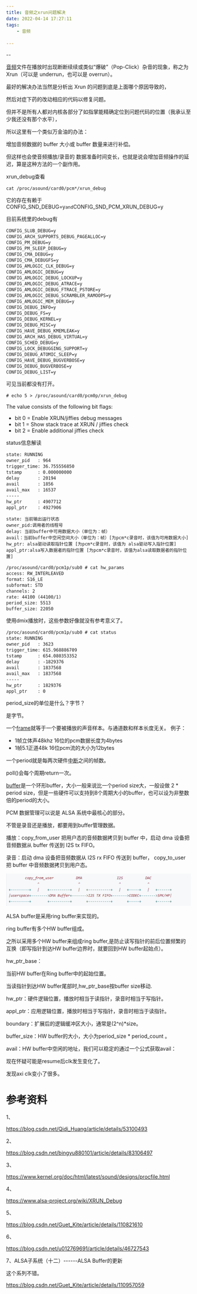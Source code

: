 ```yaml
---
title: 音频之xrun问题解决
date: 2022-04-14 17:27:11
tags:
	- 音频

---
```


--

[音频](https://so.csdn.net/so/search?q=音频&spm=1001.2101.3001.7020)文件在播放时出现断断续续或类似“爆破”（Pop-Click）杂音的现象，称之为 Xrun（可以是 underrun，也可以是 overrun）。



最好的解决办法当然是分析出 Xrun 的问题到底是上面哪个原因导致的，

然后对症下药的改动相应的代码以修复问题。

但并不是所有人都对内核各部分了如指掌能精确定位到问题代码的位置（我承认至少我还没有那个水平），

所以这里有一个类似万金油的办法：

增加音频数据的 buffer 大小或 buffer 数量来进行补偿。

但这样也会使音频播放/录音的 数据准备时间变长，也就是说会增加音频操作的延迟，算是这种方法的一个副作用。



xrun_debug查看

```
cat /proc/asound/card0/pcm*/xrun_debug
```

它的存在有赖于CONFIG_SND_DEBUG=y` and `CONFIG_SND_PCM_XRUN_DEBUG=y

目前系统里的debug有

```
CONFIG_SLUB_DEBUG=y
CONFIG_ARCH_SUPPORTS_DEBUG_PAGEALLOC=y
CONFIG_PM_DEBUG=y
CONFIG_PM_SLEEP_DEBUG=y
CONFIG_CMA_DEBUG=y
CONFIG_CMA_DEBUGFS=y
CONFIG_AMLOGIC_CLK_DEBUG=y
CONFIG_AMLOGIC_DEBUG=y
CONFIG_AMLOGIC_DEBUG_LOCKUP=y
CONFIG_AMLOGIC_DEBUG_ATRACE=y
CONFIG_AMLOGIC_DEBUG_FTRACE_PSTORE=y
CONFIG_AMLOGIC_DEBUG_SCRAMBLER_RAMOOPS=y
CONFIG_AMLOGIC_MEM_DEBUG=y
CONFIG_DEBUG_INFO=y
CONFIG_DEBUG_FS=y
CONFIG_DEBUG_KERNEL=y
CONFIG_DEBUG_MISC=y
CONFIG_HAVE_DEBUG_KMEMLEAK=y
CONFIG_ARCH_HAS_DEBUG_VIRTUAL=y
CONFIG_SCHED_DEBUG=y
CONFIG_LOCK_DEBUGGING_SUPPORT=y
CONFIG_DEBUG_ATOMIC_SLEEP=y
CONFIG_HAVE_DEBUG_BUGVERBOSE=y
CONFIG_DEBUG_BUGVERBOSE=y
CONFIG_DEBUG_LIST=y
```

可见当前都没有打开。

```
# echo 5 > /proc/asound/card0/pcm0p/xrun_debug
```

The value consists of the following bit flags:

- bit 0 = Enable XRUN/jiffies debug messages
- bit 1 = Show stack trace at XRUN / jiffies check
- bit 2 = Enable additional jiffies check



status信息解读

```
state: RUNNING
owner_pid   : 964
trigger_time: 36.755556850
tstamp      : 0.000000000
delay       : 20194
avail       : 1856
avail_max   : 16537
-----
hw_ptr      : 4907712
appl_ptr    : 4927906
```



```
state: 当前输出运行状态
owner_pid:调用者的线程号
delay: 当前buffer中可用数据大小（单位为：帧）
avail：当前buffer中空闲空间大小（单位为：帧）[为pcm*c录音时，该值为可用数据大小]
hw_ptr: alsa驱动读取指针位置 [为pcm*c录音时，该值为 alsa驱动写入指针位置]
appl_ptr:alsa写入数据者的指针位置 [为pcm*c录音时，该值为alsa读取数据者的指针位置]
```



```
/proc/asound/card0/pcm1p/sub0 # cat hw_params
access: RW_INTERLEAVED
format: S16_LE
subformat: STD
channels: 2
rate: 44100 (44100/1)
period_size: 5513
buffer_size: 22050
```



使用dmix播放时，这些参数好像就没有参考意义了。

```
/proc/asound/card0/pcm1p/sub0 # cat status
state: RUNNING
owner_pid   : 3623
trigger_time: 615.968886709
tstamp      : 654.080353352
delay       : -1829376
avail       : 1837568
avail_max   : 1837568
-----
hw_ptr      : 1829376
appl_ptr    : 0
```





period_size的单位是什么？字节？

是字节。

一个[frame](https://so.csdn.net/so/search?q=frame&spm=1001.2101.3001.7020)就等于一个要被播放的声音样本。与通道数和样本长度无关。
例子：

- 1帧立体声48khz 16位的pcm数据长度为4bytes
- 1帧5.1正道48k 16位pcm流的大小为12bytes

一个period就是每两次硬件[中断](https://so.csdn.net/so/search?q=中断&spm=1001.2101.3001.7020)之间的帧数。

poll()会每个周期return一次。

[buffer](https://so.csdn.net/so/search?q=buffer&spm=1001.2101.3001.7020)是一个环形buffer，大小一般来说比一个period size大，一般设做 2 * period size，但是一些硬件可以支持到8个周期大小的buffer，也可以设为非整数倍的period的大小。



PCM 数据管理可以说是 ALSA 系统中最核心的部分。

不管是录音还是播放，都要用到buffer管理数据。

播放：copy_from_user 把用户态的音频数据拷贝到 buffer 中，启动 dma 设备把音频数据从 buffer 传送到 I2S tx FIFO。

录音：启动 dma 设备把音频数据从 I2S rx FIFO 传送到 buffer， copy_to_user 把 buffer 中音频数据拷贝到用户态。

![在这里插入图片描述](../images/random_name/20210413200248826.png)



ALSA buffer是采用ring buffer来实现的。

ring buffer有多个HW buffer组成。

之所以采用多个HW buffer来组成ring buffer,是防止读写指针的前后位置频繁的互换（即写指针到达HW buffer边界时，就要回到HW buffer起始点）。



hw_ptr_base：

当前HW buffer在Ring buffer中的起始位置。

当读指针到达HW buffer尾部时,hw_ptr_base按buffer size移动.

hw_ptr：硬件逻辑位置，播放时相当于读指针，录音时相当于写指针。

appl_ptr：应用逻辑位置，播放时相当于写指针，录音时相当于读指针。

boundary：扩展后的逻辑缓冲区大小，通常是(2^n)*size。

buffer_size：HW buffer的大小，大小为period_size * period_count 。

avail：HW buffer中空闲的地址，我们可以稳定的通过一个公式获取avail：



现在怀疑可能是resume后clk发生变化了。

发现axi clk变小了很多。



# 参考资料

1、

https://blog.csdn.net/Qidi_Huang/article/details/53100493

2、

https://blog.csdn.net/bingyu880101/article/details/83106497

3、

https://www.kernel.org/doc/html/latest/sound/designs/procfile.html

4、

https://www.alsa-project.org/wiki/XRUN_Debug

5、

https://blog.csdn.net/Guet_Kite/article/details/110821610

6、

https://blog.csdn.net/u012769691/article/details/46727543

7、ALSA子系统（十二）------ALSA Buffer的更新

这个系列不错。

https://blog.csdn.net/Guet_Kite/article/details/110957059